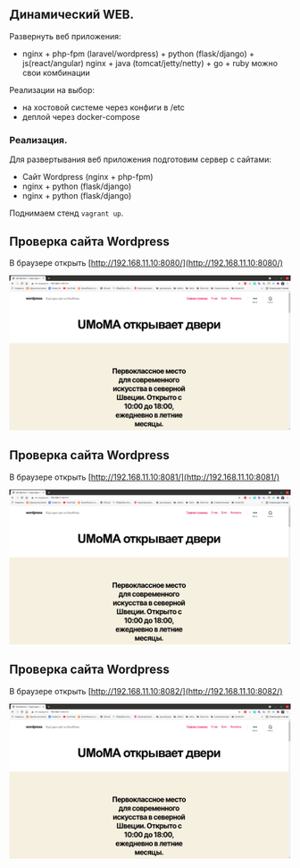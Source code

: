 ## Динамический WEB.

Развернуть веб приложения:
- nginx + php-fpm (laravel/wordpress) + python (flask/django) + js(react/angular) nginx + java (tomcat/jetty/netty) + go + ruby можно свои комбинации

Реализации на выбор:
- на хостовой системе через конфиги в /etc
- деплой через docker-compose


### Реализация.
Для развертывания веб приложения подготовим сервер с сайтами:

- Сайт Wordpress (nginx + php-fpm)
- nginx + python (flask/django)
- nginx + python (flask/django)

Поднимаем стенд `vagrant up`.

Проверка сайта Wordpress
------------------------

В браузере открыть [http://192.168.11.10:8080/](http://192.168.11.10:8080/)

![](wordpress.jpeg)


Проверка сайта Wordpress
------------------------

В браузере открыть [http://192.168.11.10:8081/](http://192.168.11.10:8081/)

![](wordpress.jpeg)


Проверка сайта Wordpress
------------------------

В браузере открыть [http://192.168.11.10:8082/](http://192.168.11.10:8082/)

![](wordpress.jpeg)
